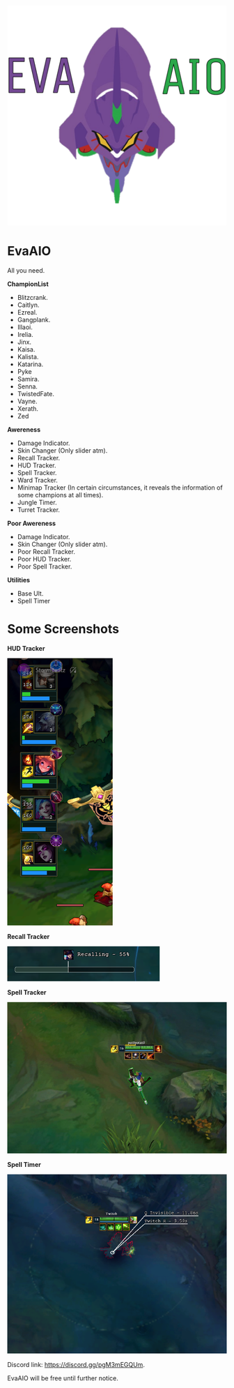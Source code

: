 ![github-big](https://github.com/AkenoHimejimaa/EvaAIO/blob/main/Images/Eva01Logo.png)
#
# EvaAIO
All you need.

**ChampionList**
  - Blitzcrank.
  - Caitlyn.
  - Ezreal.
  - Gangplank.
  - Illaoi.
  - Irelia.
  - Jinx.
  - Kaisa.
  - Kalista.
  - Katarina.
  - Pyke
  - Samira.
  - Senna.
  - TwistedFate.
  - Vayne.
  - Xerath.
  - Zed

**Awereness**
  - Damage Indicator.
  - Skin Changer (Only slider atm).
  - Recall Tracker.
  - HUD Tracker.
  - Spell Tracker.
  - Ward Tracker.
  - Minimap Tracker (In certain circumstances, it reveals the information of some champions at all times).
  - Jungle Timer.
  - Turret Tracker.

**Poor Awereness**
  - Damage Indicator.
  - Skin Changer (Only slider atm).
  - Poor Recall Tracker.
  - Poor HUD Tracker.
  - Poor Spell Tracker.

**Utilities**
  - Base Ult.
  - Spell Timer

#
# Some Screenshots
**HUD Tracker**

![github-small](https://github.com/AkenoHimejimaa/EvaAIO/blob/main/Images/HUDTracker.png)

**Recall Tracker**

![github-small](https://github.com/AkenoHimejimaa/EvaAIO/blob/main/Images/RecallTracker.png)

**Spell Tracker**

![github-small](https://github.com/AkenoHimejimaa/EvaAIO/blob/main/Images/SpellTracker.jpeg)

**Spell Timer**

![github-small](https://github.com/AkenoHimejimaa/EvaAIO/blob/main/Images/SpellTimer.png)


Discord link: https://discord.gg/pgM3mEGQUm.

EvaAIO will be free until further notice.
